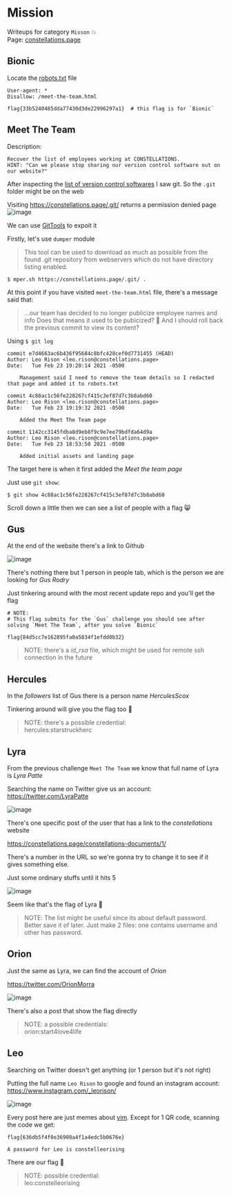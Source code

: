 # Mission

Writeups for category `Misson` 💥</br>
Page: [constellations.page](https://constellations.page/)

## Bionic
Locate the [robots.txt](https://en.wikipedia.org/wiki/Robots_exclusion_standard) file
```
User-agent: *
Disallow: /meet-the-team.html

flag{33b5240485dda77430d3de22996297a1}  # this flag is for `Bionic`
```

## Meet The Team
Description:
```
Recover the list of employees working at CONSTELLATIONS.
HINT: "Can we please stop sharing our version control software out on our website?"
```

After inspecting the [list of version control softwares](https://en.wikipedia.org/wiki/List_of_version-control_software) I saw git. So the `.git` folder might be on the web

Visiting https://constellations.page/.git/ returns a permission denied page
![image](https://user-images.githubusercontent.com/80664686/111409762-2976b400-870a-11eb-9862-e7876f90111f.png)

We can use [GitTools](https://github.com/internetwache/GitTools) to expoit it

Firstly, let's use `dumper` module
>This tool can be used to download as much as possible from the found .git repository from webservers which do not have directory listing enabled.

```
$ mper.sh https://constellations.page/.git/ .
```
At this point if you have visited `meet-the-team.html` file, there's a message said that:
>...our team has decided to no longer publicize employee names and info
Does that means it used to be pubicized? 🤔 And I should roll back the previous commit to view its content?

Using `$ git log`
```
commit e7d4663ac6b436f95684c8bfc428cef0d7731455 (HEAD)
Author: Leo Rison <leo.rison@constellations.page>
Date:   Tue Feb 23 19:20:14 2021 -0500

    Management said I need to remove the team details so I redacted that page and added it to robots.txt

commit 4c88ac1c56fe228267cf415c3ef87d7c3b8abd60
Author: Leo Rison <leo.rison@constellations.page>
Date:   Tue Feb 23 19:19:32 2021 -0500

    Added the Meet The Team page

commit 1142cc3145fdba8d9eb8f9c9e7ee79bdfda64d9a
Author: Leo Rison <leo.rison@constellations.page>
Date:   Tue Feb 23 18:53:50 2021 -0500

    Added initial assets and landing page
```
The target here is when it first added the *Meet the team page*

Just use `git show`:
```
$ git show 4c88ac1c56fe228267cf415c3ef87d7c3b8abd60
```
Scroll down a little then we can see a list of people with a flag 😸

## Gus

At the end of the website there's a link to Github 

![image](https://user-images.githubusercontent.com/80664686/111432069-217d3b00-872f-11eb-8e72-e54e78feaf77.png)

There's nothing there but 1 person in people tab, which is the person we are looking for *Gus Rodry*

Just tinkering around with the most recent update repo and you'll get the flag
```
# NOTE:
# This flag submits for the `Gus` challenge you should see after solving `Meet The Team`, after you solve `Bionic`

flag{84d5cc7e162895fa0a5834f1efdd0b32}
```
>NOTE: there's a *id_rsa* file, which might be used for remote ssh connection in the future

## Hercules

In the *followers* list of Gus there is a person name *HerculesScox*

Tinkering around will give you the flag too 🤪
> NOTE: there's a possible credential:</br>hercules:starstruckherc

## Lyra

From the previous challenge `Meet The Team` we know that full name of Lyra is *Lyra Patte*

Searching the name on Twitter give us an account: https://twitter.com/LyraPatte

![image](https://user-images.githubusercontent.com/80664686/111471745-cca3e980-875b-11eb-8043-9608ca8df47e.png)

There's one specific post of the user that has a link to the *constellations* website

https://constellations.page/constellations-documents/1/

There's a number in the URL so we're gonna try to change it to see if it gives something else.

Just some ordinary stuffs until it hits 5

![image](https://user-images.githubusercontent.com/80664686/111473419-99faf080-875d-11eb-8f93-124a28846bd2.png)

Seem like that's the flag of Lyra 🥳

>NOTE: The list might be useful since its about default password. Better save it of later. Just make 2 files: one contains username and other has password.

## Orion

Just the same as Lyra, we can find the account of *Orion*

https://twitter.com/OrionMorra

![image](https://user-images.githubusercontent.com/80664686/111494798-5ca05e00-8771-11eb-8940-db9906f6bdea.png)

There's also a post that show the flag directly

>NOTE: a possible credentials:</br>orion:start4love4life

## Leo

Searching on Twitter doesn't get anything (or 1 person but it's not right)

Putting the full name `Leo Rison` to google and found an instagram account: https://www.instagram.com/_leorison/

![image](https://user-images.githubusercontent.com/80664686/111496028-8017d880-8772-11eb-89cb-6fcc1e64c6ec.png)

Every post here are just memes about [vim](https://en.wikipedia.org/wiki/Vim_(text_editor)). Except for 1 QR code, scanning the code we get:
```
flag{636db5f4f0e36908a4f1a4edc5b0676e}

A password for Leo is constelleorising
```
There are our flag 🥂

>NOTE: possible credential:</br>leo:constelleorising
